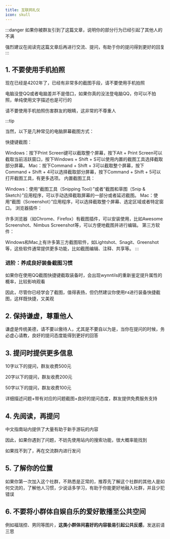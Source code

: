 ```yaml
---
title: 互联网礼仪
icon: skull
---
```


:::danger
如果你被群友引到了这篇文章，说明你的部分行为已经引起了其他人的不满

强烈建议在阅读完这篇文章后再进行交流、提问，有助于你的提问得到更好的回复
:::

## 1. 不要使用手机拍照

现在已经是4202年了，已经有非常多的截图手段，请不要使用手机拍照

电脑没登QQ或者电脑差并不是借口，如果你真的没法登电脑QQ，你可以不拍照，单纯使用文字描述也是可行的

请不要使用手机拍照伤害群友的眼睛，这非常的不尊重人

:::tip

当然，以下是几种常见的电脑屏幕截图方式：

快捷键截图：

Windows：按下Print Screen键可以截取整个屏幕，按下Alt + Print Screen可以截取当前活跃窗口，按下Windows + Shift + S可以使用内置的截图工具选择截取部分屏幕。
Mac：按下Command + Shift + 3可以截取整个屏幕，按下Command + Shift + 4可以选择截取部分屏幕，按下Command + Shift + 5可以打开截图工具，有更多选项。
内置截图工具：

Windows：使用“截图工具（Snipping Tool）”或者“截图和草图（Snip & Sketch）”应用程序，可以手动选择截取屏幕的一部分或者延迟截图。
Mac：使用“截图（Screenshot）”应用程序，可以选择截取整个屏幕、选定区域或者特定窗口。
浏览器插件：

许多浏览器（如Chrome、Firefox）有截图插件，可以安装使用，比如Awesome Screenshot、Nimbus Screenshot等，可以方便地截图并进行编辑。
第三方软件：

Windows和Mac上有许多第三方截图软件，如Lightshot、Snagit、Greenshot等，这些软件通常提供更多功能，比如截图编辑、注释、共享等。
:::

### 进阶：养成良好装备截图习惯

如果你在使用QQ截图快捷键截取装备时，会出现wynntils的重新鉴定提升属性的概率，比较影响观看

因此，尽管你已经学会了截图，值得表扬，但仍然建议你使用`F4`进行装备快捷截图，这样既快捷，又美观

## 2. 保持谦虚，尊重他人

谦虚是传统美德，请不要以傲待人，尤其是不要自以为是，当你在提问的时候，务必虚心请教，良好的提问态度能得到更好的回答

## 3. 提问时提供更多信息

10字以下的提问，群友收费500元

20字以下的提问，群友收费200元

50字以下的提问，群友收费100元

详细描述问题+带有对应的问题截图+良好的提问态度，群友提供免费服务支持

## 4. 先阅读，再提问

中文指南站内提供了大量有助于新手游玩的内容

因此，如果你遇到了问题，不妨先使用站内的搜索功能，很大概率能找到

如果找不到了，再在交流群内进行发问

## 5. 了解你的位置

如果你第一次加入这个社群，不熟悉是正常的，推荐先了解这个社群的其他人是如何交流的，了解他人习惯，少说话多学习，有助于你能更好地融入社群，并且少犯错误

## 6. 不要将小群体自娱自乐的爱好散播至公共空间

例如福瑞控、男同等图片，**这类小群体间喜好的内容极易引起公共反感**，发送前请三思








